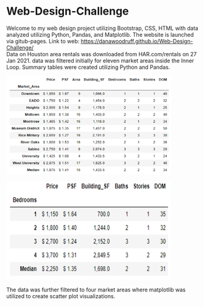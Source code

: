 # Web-Design-Challenge
Welcome to my web design project utilizing Bootstrap, CSS, HTML with data analyzed utilizing Python, Pandas, and Matplotlib. The website is launched via gitub-pages.
Link to web: https://danawoodruff.github.io/Web-Design-Challenge/
<br>
Data on Houston area rentals was downloaded from HAR.com/rentals on 27 Jan 2021. data was filtered initially for eleven market areas inside the Inner Loop.  Summary tables were created utilizing Python and Pandas.  
<p align="left"><img width="432" height="259" src="Images/Inner%20Loop%20median%20values.PNG"><p align="left"><img width="432" height="259" src="Images/Inner%20Loop%20Beds.PNG"></p>


The data was further filtered to four market areas where matplotlib was utilized to create scatter plot visualizations.

